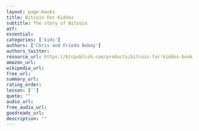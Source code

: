 ```yaml
---
layout: page-books
title: Bitcoin For Kiddos
subtitle: The story of Bitcoin
atf: 
essential: 
categories: ['kids']
authors: ['Chris and Frieda Bobay']
authors_twitter: 
resource_url: https://btcpublish.com/products/bitcoin-for-kiddos-book
amazon_url: 
wikipedia_url: 
free_url: 
summary_url: 
rating_order: 
lesson: ['']
quote: ""
audio_url: 
free_audio_url: 
goodreads_url: 
description: ""
---
```

